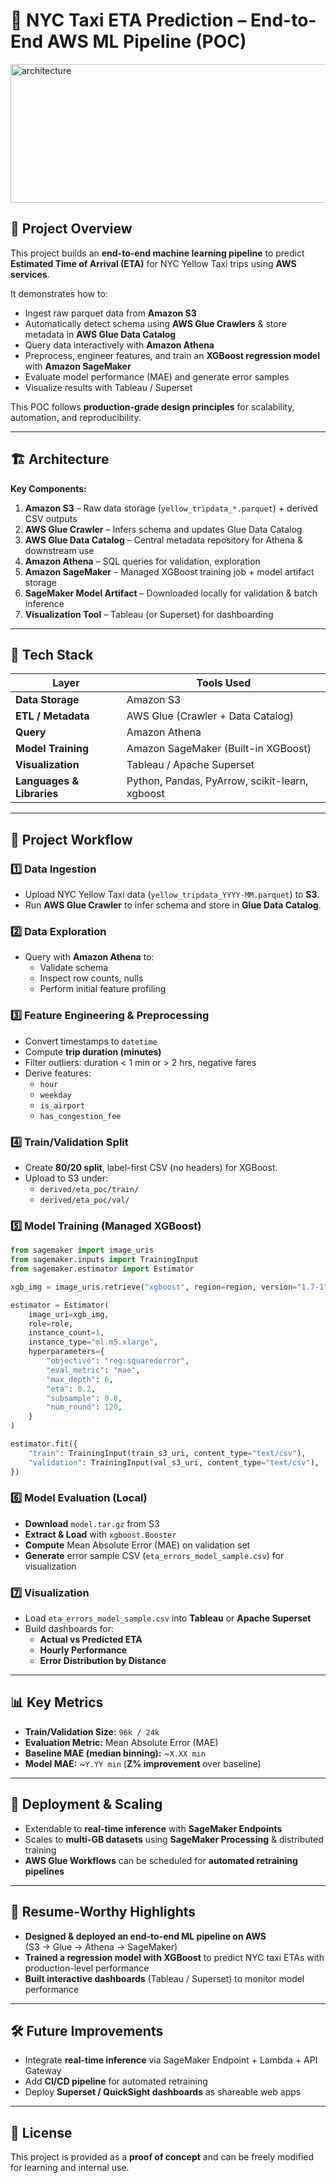 # 🚖 NYC Taxi ETA Prediction – End-to-End AWS ML Pipeline (POC)

<img width="1883" height="222" alt="architecture" src="https://github.com/user-attachments/assets/816b2fba-d360-4e1e-8577-19b62863743b" />

## 📌 Project Overview
This project builds an **end-to-end machine learning pipeline** to predict **Estimated Time of Arrival (ETA)** for NYC Yellow Taxi trips using **AWS services**.

It demonstrates how to:
- Ingest raw parquet data from **Amazon S3**
- Automatically detect schema using **AWS Glue Crawlers** & store metadata in **AWS Glue Data Catalog**
- Query data interactively with **Amazon Athena**
- Preprocess, engineer features, and train an **XGBoost regression model** with **Amazon SageMaker**
- Evaluate model performance (MAE) and generate error samples
- Visualize results with Tableau / Superset

This POC follows **production-grade design principles** for scalability, automation, and reproducibility.

---

## 🏗 Architecture

**Key Components:**
1. **Amazon S3** – Raw data storage (`yellow_tripdata_*.parquet`) + derived CSV outputs  
2. **AWS Glue Crawler** – Infers schema and updates Glue Data Catalog  
3. **AWS Glue Data Catalog** – Central metadata repository for Athena & downstream use  
4. **Amazon Athena** – SQL queries for validation, exploration  
5. **Amazon SageMaker** – Managed XGBoost training job + model artifact storage  
6. **SageMaker Model Artifact** – Downloaded locally for validation & batch inference  
7. **Visualization Tool** – Tableau (or Superset) for dashboarding  

---

## 🔧 Tech Stack

| Layer             | Tools Used |
|------------------|-----------|
| **Data Storage** | Amazon S3 |
| **ETL / Metadata** | AWS Glue (Crawler + Data Catalog) |
| **Query** | Amazon Athena |
| **Model Training** | Amazon SageMaker (Built-in XGBoost) |
| **Visualization** | Tableau / Apache Superset |
| **Languages & Libraries** | Python, Pandas, PyArrow, scikit-learn, xgboost |

---

## 📂 Project Workflow

### 1️⃣ Data Ingestion
- Upload NYC Yellow Taxi data (`yellow_tripdata_YYYY-MM.parquet`) to **S3**.
- Run **AWS Glue Crawler** to infer schema and store in **Glue Data Catalog**.

### 2️⃣ Data Exploration
- Query with **Amazon Athena** to:
  - Validate schema
  - Inspect row counts, nulls
  - Perform initial feature profiling

### 3️⃣ Feature Engineering & Preprocessing
- Convert timestamps to `datetime`
- Compute **trip duration (minutes)**
- Filter outliers: duration < 1 min or > 2 hrs, negative fares
- Derive features:
  - `hour`
  - `weekday`
  - `is_airport`
  - `has_congestion_fee`

### 4️⃣ Train/Validation Split
- Create **80/20 split**, label-first CSV (no headers) for XGBoost.
- Upload to S3 under:
  - `derived/eta_poc/train/`
  - `derived/eta_poc/val/`

### 5️⃣ Model Training (Managed XGBoost)

```python
from sagemaker import image_uris
from sagemaker.inputs import TrainingInput
from sagemaker.estimator import Estimator

xgb_img = image_uris.retrieve("xgboost", region=region, version="1.7-1")

estimator = Estimator(
    image_uri=xgb_img,
    role=role,
    instance_count=1,
    instance_type="ml.m5.xlarge",
    hyperparameters={
        "objective": "reg:squarederror",
        "eval_metric": "mae",
        "max_depth": 6,
        "eta": 0.2,
        "subsample": 0.8,
        "num_round": 120,
    }
)

estimator.fit({
    "train": TrainingInput(train_s3_uri, content_type="text/csv"),
    "validation": TrainingInput(val_s3_uri, content_type="text/csv"),
})
```

### 6️⃣ Model Evaluation (Local)
- **Download** `model.tar.gz` from S3  
- **Extract & Load** with `xgboost.Booster`  
- **Compute** Mean Absolute Error (MAE) on validation set  
- **Generate** error sample CSV (`eta_errors_model_sample.csv`) for visualization  

### 7️⃣ Visualization
- Load `eta_errors_model_sample.csv` into **Tableau** or **Apache Superset**
- Build dashboards for:
  - **Actual vs Predicted ETA**
  - **Hourly Performance**
  - **Error Distribution by Distance**

---

## 📊 Key Metrics

- **Train/Validation Size:** `96k / 24k`
- **Evaluation Metric:** Mean Absolute Error (MAE)
- **Baseline MAE (median binning):** ~`X.XX min`
- **Model MAE:** ~`Y.YY min` (**Z% improvement** over baseline)

---

## 🚀 Deployment & Scaling

- Extendable to **real-time inference** with **SageMaker Endpoints**
- Scales to **multi-GB datasets** using **SageMaker Processing** & distributed training
- **AWS Glue Workflows** can be scheduled for **automated retraining pipelines**

---

## 📌 Resume-Worthy Highlights

- **Designed & deployed an end-to-end ML pipeline on AWS**  
  (S3 → Glue → Athena → SageMaker)
- **Trained a regression model with XGBoost** to predict NYC taxi ETAs with production-level performance
- **Built interactive dashboards** (Tableau / Superset) to monitor model performance

---

## 🛠 Future Improvements

- Integrate **real-time inference** via SageMaker Endpoint + Lambda + API Gateway
- Add **CI/CD pipeline** for automated retraining
- Deploy **Superset / QuickSight dashboards** as shareable web apps

---

## 📜 License

This project is provided as a **proof of concept** and can be freely modified for learning and internal use.
